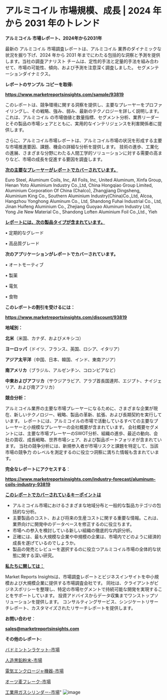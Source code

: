 # アルミコイル 市場規模、成長 | 2024 年から 2031 年のトレンド

<strong>アルミコイル 市場レポート、2024年から2031年</strong>

最新の アルミコイル 市場調査レポートは、アルミコイル 業界のダイナミックな状況を掘り下げ、2024 年から 2031 年までにわたる包括的な洞察と予測を提供します。当社の調査アナリスト チームは、定性的手法と定量的手法を組み合わせて、市場の可能性、傾向、および予測を注意深く調査しました。 セグメンテーションダイナミクス。



<strong>レポートのサンプル コピーを取得:</strong> <a href=https://www.marketreportsinsights.com/sample/93819>

<strong><u>https://www.marketreportsinsights.com/sample/93819</u></strong></a>

このレポートは、競争環境に関する洞察を提供し、主要なプレーヤーをプロファイリングし、その戦略、強み、弱み、最新のテクノロジーを詳しく説明します。 これは、アルミコイル の市場価値と数量指標、セグメント分析、業界リーダーとその製品の市場シェアとともに、実用的なインテリジェンスを利害関係者に提供します。

さらに、アルミコイル市場レポートは、アルミコイル市場の状況を形成する主要な市場推進要因、課題、機会の詳細な分析を提供します。 技術の進歩、工業化の進展、さまざまな分野にわたる人間工学的ソリューションに対する需要の高まりなど、市場の成長を促進する要因を調査します。



<strong><u>次の主要なプレーヤーがレポートでカバーされています。</u></strong>

Euro Steel, Aluminum Coils, Inc, All Foils, Inc, United Aluminum, Xinfa Group, Henan Yoto Aluminium Industry Co.,Ltd, China Hongqiao Group Limited, Aluminium Corporation Of China (Chalco), Zhangjiang Dingsheng, Aluminium King Co., Southern Aluminium Industry(China)Co.,Ltd, Alcoa, Hangzhou Yonghong Aluminum Co., Ltd, Shandong Fuhai Industrial Co., Ltd, Jinan Huifeng Aluminium Co., Zhejiang Guoyao Aluminum Industry Ltd, Yong Jie New Material Co., Shandong Loften Aluminium Foil Co.,Ltd., Yieh



<strong><u><b>レポートには、次の製品タイプが含まれています。</b></u></strong>

• 定期的なグレード

• 高品質グレード



<strong><b>次のアプリケーションがレポートでカバーされています。</b></strong>

• オートモーティブ

• 製薬

• 電気

• 食物



<strong><b>このレポートの割引を受けるには：</b></strong><a href=https://www.marketreportsinsights.com/discount/93819>

<strong><u>https://www.marketreportsinsights.com/discount/93819</u></strong></a>



<strong>地域別：</strong>



<strong>北米</strong>（米国、カナダ、およびメキシコ）



<strong>ヨーロッパ</strong>（ドイツ、フランス、英国、ロシア、イタリア）



<strong>アジア太平洋</strong>（中国、日本、韓国、インド、東南アジア）



<strong>南アメリカ</strong>（ブラジル、アルゼンチン、コロンビアなど）



<strong>中東およびアフリカ</strong>（サウジアラビア、アラブ首長国連邦、エジプト、ナイジェリア、および南アフリカ）



<strong>競合分析：</strong>

アルミコイル業界の主要な市場プレーヤーになるために、さまざまな企業が現在、新しいテクノロジー、戦略、製品の革新、拡張、および長期契約を実行しています。 レポートには、アルミコイルの市場で活動しているすべての主要なプレーヤーと小規模なプレーヤーの会社概要が含まれています。 会社概要セグメントには、主要な市場プレーヤーのSWOT分析、組織の進歩、最近の動向、会社の買収、成長戦略、世界市場シェア、および製品ポートフォリオが含まれています。 当社の競争分析には、新規参入者が市場リスクと課題を特定して、当該市場の競争力 のレベルを測定するのに役立つ洞察に満ちた情報も含まれています。



<strong>完全なレポートにアクセスする</strong>：

<a href=https://www.marketreportsinsights.com/industry-forecast/aluminum-coils-industry-93819>

<strong><u>https://www.marketreportsinsights.com/industry-forecast/aluminum-coils-industry-93819</u></strong></a>



<strong><u><b>このレポートでカバーされているキーポイントは</b></u></strong>
<ul>
  <li>アルミコイル市場におけるさまざまな地域分布と一般的な製品カテゴリの包括的な分析。</li>
  <li>主要製品のコスト、および将来の生産コストに関する重要な情報。これは、業界向けに開発中のデータベースを修正するのに役立ちます。</li>
  <li>市場への参入を検討している新しい組織の徹底的な内訳分析。</li>
  <li>正確には、最も大規模な企業や中規模の企業は、市場内でどのように経済的成長を遂げているのでしょうか。</li>
  <li>製品の発売とレビューを選択するのに役立つアルミコイル市場の全体的な状態に関する深い研究。</li>
</ul>


<strong><u><b>私たちに関しては：</b></u></strong>

Market Reports Insightsは、市場調査レポートとビジネスインサイトを中小規模および大規模企業に提供する市場調査会社です。 同社は、クライアントがビジネスポリシーを整理し、特定の市場セグメントで持続可能な開発を実現することをサポートしています。 投資アドバイスからデータ収集までワンストップソリューションを提供します。 コンサルティングサービス、シンジケートリサーチレポート、カスタマイズされたリサーチレポートを提供します。



<strong><b>お問い合わせ</b></strong>：

<a href=mailto:sales@marketreportsinsights.com>

<strong><u>sales@marketreportsinsights.com</u></strong></a>



<strong>その他のレポート:</strong>

<a href=https://www.linkedin.com/pulse/バドミントンラケット-市場-2023-年のダイナミクスとビジネストレンド-2030-r9o6f/>バドミントンラケット-市場</a>

<a href=https://www.linkedin.com/pulse/人造黒鉛粉末-市場-2023-推進要因と成長機会-2030-pr-news-hub-h9gsf/>人造黒鉛粉末-市場</a>

<a href=https://www.linkedin.com/pulse/電気エンクロージャ機器-市場-2030-年までの需要に焦点を当てた-2023-iaebf/>電気エンクロージャ機器-市場</a>

<a href=https://www.linkedin.com/pulse/オーツ麦フレーク-市場-2023-総合分析と事業成長戦略-2030-pr-news-hub-hjkaf/>オーツ麦フレーク-市場</a>

<a href=https://www.linkedin.com/pulse/工業用ガスシリンダー-市場-2023-競争分析と事業成長-2030-data-dive-discoveries-24-analysis-ml7zf/>工業用ガスシリンダー-市場</a>"
![image](https://github.com/gayatriri2/Market-Trends/assets/166717496/aec3b0d2-03b2-4b30-ba33-c0bd233f9ca4)
